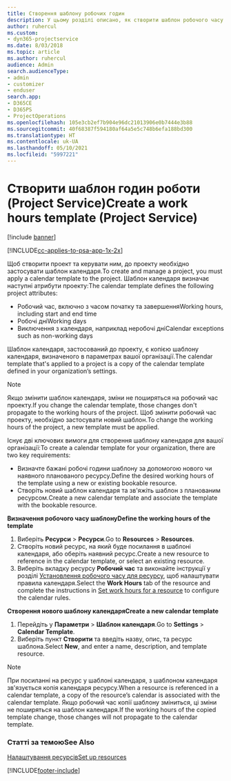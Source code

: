 ```yaml
---
title: Створення шаблону робочих годин
description: У цьому розділі описано, як створити шаблон робочого часу у Project Service.
author: ruhercul
ms.custom:
- dyn365-projectservice
ms.date: 8/03/2018
ms.topic: article
ms.author: ruhercul
audience: Admin
search.audienceType:
- admin
- customizer
- enduser
search.app:
- D365CE
- D365PS
- ProjectOperations
ms.openlocfilehash: 105e3cb2ef7b904e96dc21013906e0b7444e3b88
ms.sourcegitcommit: 40f68387f594180af64a5e5c748b6efa188bd300
ms.translationtype: HT
ms.contentlocale: uk-UA
ms.lasthandoff: 05/10/2021
ms.locfileid: "5997221"
---
```

# <a name="create-a-work-hours-template-project-service"></a><span data-ttu-id="ae2db-103">Створити шаблон годин роботи (Project Service)</span><span class="sxs-lookup"><span data-stu-id="ae2db-103">Create a work hours template (Project Service)</span></span>

[!include [banner](../includes/psa-now-project-operations.md)]

[!INCLUDE[cc-applies-to-psa-app-1x-2x](../includes/cc-applies-to-psa-app-3x.md)]

<span data-ttu-id="ae2db-104">Щоб створити проект та керувати ним, до проекту необхідно застосувати шаблон календаря.</span><span class="sxs-lookup"><span data-stu-id="ae2db-104">To create and manage a project, you must apply a calendar template to the project.</span></span> <span data-ttu-id="ae2db-105">Шаблон календаря визначає наступні атрибути проекту:</span><span class="sxs-lookup"><span data-stu-id="ae2db-105">The calendar template defines the following project attributes:</span></span>

- <span data-ttu-id="ae2db-106">Робочий час, включно з часом початку та завершення</span><span class="sxs-lookup"><span data-stu-id="ae2db-106">Working hours, including start and end time</span></span>
- <span data-ttu-id="ae2db-107">Робочі дні</span><span class="sxs-lookup"><span data-stu-id="ae2db-107">Working days</span></span>
- <span data-ttu-id="ae2db-108">Виключення з календаря, наприклад неробочі дні</span><span class="sxs-lookup"><span data-stu-id="ae2db-108">Calendar exceptions such as non-working days</span></span>

<span data-ttu-id="ae2db-109">Шаблон календаря, застосований до проекту, є копією шаблону календаря, визначеного в параметрах вашої організації.</span><span class="sxs-lookup"><span data-stu-id="ae2db-109">The calendar template that's applied to a project is a copy of the calendar template defined in your organization’s settings.</span></span>

> [!NOTE]
> <span data-ttu-id="ae2db-110">Якщо змінити шаблон календаря, зміни не поширяться на робочий час проекту.</span><span class="sxs-lookup"><span data-stu-id="ae2db-110">If you change the calendar template, those changes don't propagate to the working hours of the project.</span></span> <span data-ttu-id="ae2db-111">Щоб змінити робочий час проекту, необхідно застосувати новий шаблон.</span><span class="sxs-lookup"><span data-stu-id="ae2db-111">To change the working hours of the project, a new template must be applied.</span></span>

<span data-ttu-id="ae2db-112">Існує дві ключових вимоги для створення шаблону календаря для вашої організації:</span><span class="sxs-lookup"><span data-stu-id="ae2db-112">To create a calendar template for your organization, there are two key requirements:</span></span>

- <span data-ttu-id="ae2db-113">Визначте бажані робочі години шаблону за допомогою нового чи наявного планованого ресурсу.</span><span class="sxs-lookup"><span data-stu-id="ae2db-113">Define the desired working hours of the template using a new or existing bookable resource.</span></span>
- <span data-ttu-id="ae2db-114">Створіть новий шаблон календаря та зв'яжіть шаблон з планованим ресурсом.</span><span class="sxs-lookup"><span data-stu-id="ae2db-114">Create a new calendar template and associate the template with the bookable resource.</span></span>

<span data-ttu-id="ae2db-115">**Визначення робочого часу шаблону**</span><span class="sxs-lookup"><span data-stu-id="ae2db-115">**Define the working hours of the template**</span></span>

1. <span data-ttu-id="ae2db-116">Виберіть **Ресурси** \> **Ресурси**.</span><span class="sxs-lookup"><span data-stu-id="ae2db-116">Go to **Resources** \> **Resources**.</span></span>
2. <span data-ttu-id="ae2db-117">Створіть новий ресурс, на який буде посилання в шаблоні календаря, або оберіть наявний ресурс.</span><span class="sxs-lookup"><span data-stu-id="ae2db-117">Create a new resource to reference in the calendar template, or select an existing resource.</span></span>
3. <span data-ttu-id="ae2db-118">Виберіть вкладку ресурсу **Робочий час** та виконайте інструкції у розділі [Установлення робочого часу для ресурсу](/dynamics365/field-service/set-work-hours-resource.md), щоб налаштувати правила календаря.</span><span class="sxs-lookup"><span data-stu-id="ae2db-118">Select the **Work Hours** tab of the resource and complete the instructions in [Set work hours for a resource](/dynamics365/field-service/set-work-hours-resource.md) to configure the calendar rules.</span></span>

<span data-ttu-id="ae2db-119">**Створення нового шаблону календаря**</span><span class="sxs-lookup"><span data-stu-id="ae2db-119">**Create a new calendar template**</span></span>

1. <span data-ttu-id="ae2db-120">Перейдіть у **Параметри** \> **Шаблон календаря**.</span><span class="sxs-lookup"><span data-stu-id="ae2db-120">Go to **Settings** \> **Calendar Template**.</span></span>
2. <span data-ttu-id="ae2db-121">Виберіть пункт **Створити** та введіть назву, опис, та ресурс шаблона.</span><span class="sxs-lookup"><span data-stu-id="ae2db-121">Select **New**, and enter a name, description, and template resource.</span></span>


> [!NOTE]
> <span data-ttu-id="ae2db-122">При посиланні на ресурс у шаблоні календаря, з шаблоном календаря зв'язується копія календаря ресурсу.</span><span class="sxs-lookup"><span data-stu-id="ae2db-122">When a resource is referenced in a calendar template, a copy of the resource’s calendar is associated with the calendar template.</span></span> <span data-ttu-id="ae2db-123">Якщо робочий час копії шаблону зміниться, ці зміни не поширяться на шаблон календаря.</span><span class="sxs-lookup"><span data-stu-id="ae2db-123">If the working hours of the copied template change, those changes will not propagate to the calendar template.</span></span>


### <a name="see-also"></a><span data-ttu-id="ae2db-124">Статті за темою</span><span class="sxs-lookup"><span data-stu-id="ae2db-124">See Also</span></span>  
 [<span data-ttu-id="ae2db-125">Налаштування ресурсів</span><span class="sxs-lookup"><span data-stu-id="ae2db-125">Set up resources</span></span>](../psa/set-up-resources.md)


[!INCLUDE[footer-include](../includes/footer-banner.md)]
